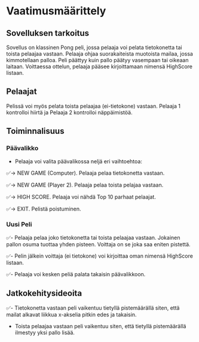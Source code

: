 # Vaatimusmäärittely

## Sovelluksen tarkoitus

Sovellus on klassinen Pong peli, jossa pelaaja voi pelata tietokonetta tai toista pelaajaa vastaan. Pelaaja ohjaa suorakaiteista muotoista mailaa, jossa kimmotellaan palloa. Peli päättyy kuin pallo päätyy vasempaan tai oikeaan laitaan. Voittaessa ottelun, pelaaja pääsee kirjoittamaan nimensä HighScore listaan.

## Pelaajat

Pelissä voi myös pelata toista pelaajaa (ei-tietokone) vastaan. Pelaaja 1 kontrolloi hiirtä ja Pelaaja 2 kontrolloi näppäimistöä.

## Toiminnalisuus

### Päävalikko

- Pelaaja voi valita päävalikossa neljä eri vaihtoehtoa:
	
✅-> NEW GAME (Computer). Pelaaja pelaa tietokonetta vastaan.

✅-> NEW GAME (Player 2). Pelaaja pelaa toista pelajaa vastaan.

✅-> HIGH SCORE. Pelaaja voi nähdä Top 10 parhaat pelaajat.

✅-> EXIT. Pelistä poistuminen.

### Uusi Peli

✅- Pelaaja pelaa joko tietokonetta tai toista pelaajaa vastaan. Jokainen pallon osuma tuottaa yhden pisteen. Voittaja on se joka saa eniten pistettä. 

✅- Pelin jälkein voittaja (ei tietokone) voi kirjoittaa oman nimensä HighScore listaan.

✅- Pelaaja voi kesken peliä palata takaisin päävalikkoon.

## Jatkokehitysideoita

✅- Tietokonetta vastaan peli vaikentuu tietyllä pistemäärällä siten, että mailat alkavat liikkua x-akselia pitkin edes ja takaisin.

- Toista pelaajaa vastaan peli vaikentuu siten, että tietyllä pistemäärällä ilmestyy yksi pallo lisää.

